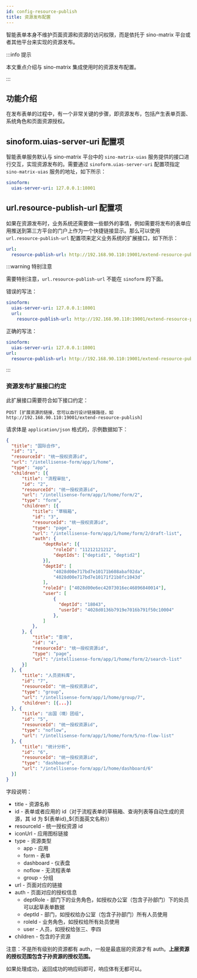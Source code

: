 ```yaml
---
id: config-resource-publish
title: 资源发布配置
---
```


智能表单本身不维护页面资源和资源的访问权限，而是依托于 sino-matrix 平台或者其他平台来实现的资源发布。

:::info 提示

本文重点介绍与 sino-matrix 集成使用时的资源发布配置。

:::

## 功能介绍

在发布表单的过程中，有一个非常关键的步骤，即资源发布，包括产生表单页面、系统角色和页面资源授权。

## sinoform.uias-server-uri 配置项

智能表单服务默认与 sino-matrix 平台中的 `sino-matrix-uias` 服务提供的接口进行交互，实现资源发布的。需要通过 `sinoform.uias-server-uri` 配置项指定 `sino-matrix-uias` 服务的地址，如下所示：

```yaml title="application-dev.yml"
sinoform:
  uias-server-uri: 127.0.0.1:18001
```

## url.resource-publish-url 配置项

如果在资源发布时，业务系统还需要做一些额外的事情，例如需要将发布的表单应用推送到第三方平台的门户上作为一个快捷链接显示。那么可以使用 `url.resource-publish-url` 配置项来定义业务系统的扩展接口，如下所示：

```yaml title="application-dev.yml"
url:
  resource-publish-url: http://192.168.90.110:19001/extend-resource-publish
```

:::warning 特别注意

需要特别注意，`url.resource-publish-url` 不能在 `sinoform` 的下面。

错误的写法：

```yaml
sinoform:
  uias-server-uri: 127.0.0.1:18001
  url:
    resource-publish-url: http://192.168.90.110:19001/extend-resource-publish
```

正确的写法：

```yaml
sinoform:
  uias-server-uri: 127.0.0.1:18001
url:
  resource-publish-url: http://192.168.90.110:19001/extend-resource-publish
```

:::

### 资源发布扩展接口约定

此扩展接口需要符合如下接口约定：

```http
POST [扩展资源的链接，您可以自行设计链接路径，如http://192.168.90.110:19001/extend-resource-publish]
```

请求体是 `application/json` 格式的，示例数据如下：

```json
{
  "title": "国际合作",
  "id": "1",
  "resourceId": "统一授权资源id",
  "url": "/intellisense-form/app/1/home",
  "type": "app",
  "children": [{
      "title": "流程审批",
      "id": "2",
      "resourceId": "统一授权资源id",
      "url": "/intellisense-form/app/1/home/form/2",
      "type": "form",
      "children": [{
          "title": "草稿箱",
          "id": "3",
          "resourceId": "统一授权资源id",
          "type": "page",
          "url": "/intellisense-form/app/1/home/form/2/draft-list",
          "auth": {
              "deptRole": [{
                  "roleId": "11212121212",
                  "deptIds": ["deptid1", "deptid2"]
              }],
              "deptId": [
                  "4028d00e717bd7e10171b608abaf02da",
                  "4028d00e717bd7e10171f21b8fc1043d"
              ],
              "roleId": ["4028d00e6ec42073016ec46896840014"],
              "user": [
                  {
                    "deptId": "18043",
                    "userId": "4028d0136b7919e7016b791f50c10004"
                  },
              ]
          },
      }, {
          "title": "查询",
          "id": "4",
          "resourceId": "统一授权资源id",
          "type": "page",
          "url": "/intellisense-form/app/1/home/form/2/search-list"
      }]
  }, {
      "title": "人员资料库",
      "id": "7",
      "resourceId": "统一授权资源id",
      "type": "group",
      "url": "/intellisense-form/app/1/home/group/7",
      "children": [{...}]
  }, {
      "title": "出国（境）团组",
      "id": "5",
      "resourceId": "统一授权资源id",
      "type": "noflow",
      "url": "/intellisense-form/app/1/home/form/5/no-flow-list"
  }, {
      "title": "统计分析",
      "id": "6",
      "resourceId": "统一授权资源id",
      "type": "dashboard",
      "url": "/intellisense-form/app/1/home/dashboard/6"
  }]
}
```

字段说明：

- title - 资源名称
- id - 表单或者应用的 id（对于流程表单的草稿箱、查询列表等自动生成的资源，其 id 为 ${表单id}_${页面英文名称}）
- resourceId - 统一授权资源 id
- iconUrl - 应用图标链接
- type - 资源类型
  - app - 应用
  - form - 表单
  - dashboard - 仪表盘
  - noflow - 无流程表单
  - group - 分组
- url - 页面对应的链接
- auth - 页面对应的授权信息
  - deptRole - 部门下的业务角色，如授权办公室（包含子孙部门）下的处员可以起草表单数据
  - deptId - 部门，如授权给办公室（包含子孙部门）所有人员使用
  - roleId - 业务角色，如授权给所有处员使用
  - user - 人员，如授权给张三、李四
- children - 包含的子资源

注意：不是所有级别的资源都有 auth，一般是最底层的资源才有 auth。**上层资源的授权范围包含子孙资源的授权范围。**

如果处理成功，返回成功的响应码即可，响应体有无都可以。
